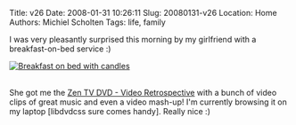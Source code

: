 Title: v26
Date: 2008-01-31 10:26:11
Slug: 20080131-v26
Location: Home
Authors: Michiel Scholten
Tags: life, family

<p>I was very pleasantly surprised this morning by my girlfriend with a breakfast-on-bed service :)</p>

<div class="content-image"><div><a href="http://aquariusoft.org/gallery/v/photographs/pic-a-day/happy_birthday.jpg.html"><img src="https://shuttereye.org/images/66/66b974c6a6c2e0c8_2000-2000.jpg" alt="Breakfast on bed with candles" title="Breakfast on bed with candles" /></a></div></div>
<br style="clear: both;" />

<p>She got me the <a href="http://www.play.com/Music/MusicDVD/4-/149349/Zen-TV-DVD-Video-Retrospective/Product.html">Zen TV DVD - Video Retrospective</a> with a bunch of video clips of great music and even a video mash-up! I'm currently browsing it on my laptop [libdvdcss sure comes handy]. Really nice :)</p>
